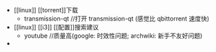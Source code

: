 - [[linux]] [[torrent]]下载
  * transmission-qt //打开 transmission-qt (感觉比 qbittorrent 速度快)
- [[linux]] [[i3]] [[配置]]搜索建议
  * youtube //质量高(google: 时效性问题; archwiki: 新手不友好问题)
-
